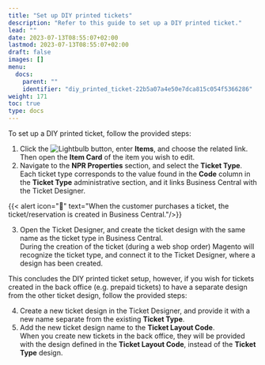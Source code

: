 ```yaml
---
title: "Set up DIY printed tickets"
description: "Refer to this guide to set up a DIY printed ticket."
lead: ""
date: 2023-07-13T08:55:07+02:00
lastmod: 2023-07-13T08:55:07+02:00
draft: false
images: []
menu:
  docs:
    parent: ""
    identifier: "diy_printed_ticket-22b5a07a4e50e7dca815c054f5366286"
weight: 171
toc: true
type: docs
---
```

To set up a DIY printed ticket, follow the provided steps:

1. Click the ![Lightbulb](Lightbulb_icon.PNG) button, enter **Items**, and choose the related link. Then open the **Item Card** of the item you wish to edit.
2. Navigate to the **NPR Properties** section, and select the **Ticket Type**.      
   Each ticket type corresponds to the value found in the **Code** column in the **Ticket Type** administrative section, and it links Business Central with the Ticket Designer.

{{< alert icon="📝" text="When the customer purchases a ticket, the ticket/reservation is created in Business Central."/>}}

3. Open the Ticket Designer, and create the ticket design with the same name as the ticket type in Business Central.          
   During the creation of the ticket (during a web shop order) Magento will recognize the ticket type, and connect it to the Ticket Designer, where a design has been created.

This concludes the DIY printed ticket setup, however, if you wish for tickets created in the back office (e.g. prepaid tickets) to have a separate design from the other ticket design, follow the provided steps:

4. Create a new ticket design in the Ticket Designer, and provide it with a new name separate from the existing **Ticket Type**.
5. Add the new ticket design name to the **Ticket Layout Code**.        
   When you create new tickets in the back office, they will be provided with the design defined in the **Ticket Layout Code**, instead of the **Ticket Type** design. 